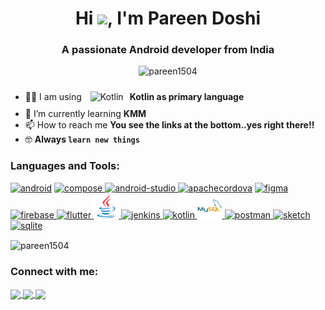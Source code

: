 <h1 align="center">Hi <img src="https://media.giphy.com/media/hvRJCLFzcasrR4ia7z/giphy.gif" width="35">, I'm Pareen Doshi</h1>
<h3 align="center">A passionate Android developer from India</h3>
<p align="center"> <img src="https://komarev.com/ghpvc/?username=pareen1504&label=Profile%20views&color=0e75b6&style=flat" alt="pareen1504" /> </p>

- 🧑‍💻 I am using <img style="margin: 10px" src="https://profilinator.rishav.dev/skills-assets/kotlinlang-icon.svg" alt="Kotlin" height="12" />**Kotlin as primary language**
- 🌱 I’m currently learning **KMM**
- 📫 How to reach me **You see the links at the bottom..yes right there!!**
- :nerd_face: **Always `learn new things`**

<h3 align="left">Languages and Tools:</h3>
<p align="left"> 
<a href="https://developer.android.com" target="_blank" rel="noreferrer"><img src="https://github.com/pareen1504/pareen1504/assets/13451186/9f0087fe-1b34-45d5-bfee-8ea4d11f9ccc" alt=android  width="68" height="40" style=margin-bottom:"10px"; /></a>
<a href="https://developer.android.com" target="_blank" rel="noreferrer"><img src="https://github.com/pareen1504/pareen1504/assets/13451186/9885fd8d-914a-498e-b712-9dca6f18f26c" alt="compose" width="40" height="40"/> </a>
<a href="https://developer.android.com" target="_blank" rel="noreferrer"> <img src="https://github.com/pareen1504/pareen1504/assets/13451186/af74ec5c-4310-4150-b14d-aa7c858abfd6" alt="android-studio" width="40" height="40"/> </a><a href="https://cordova.apache.org/" target="_blank" rel="noreferrer"><img src="https://www.vectorlogo.zone/logos/apache_cordova/apache_cordova-icon.svg" alt="apachecordova" width="40" height="40"/></a> <a href="https://www.figma.com/" target="_blank" rel="noreferrer"> <img src="https://www.vectorlogo.zone/logos/figma/figma-icon.svg" alt="figma" width="40" height="40"/> </a> <a href="https://firebase.google.com/" target="_blank" rel="noreferrer"> <img src="https://www.vectorlogo.zone/logos/firebase/firebase-icon.svg" alt="firebase" width="40" height="40"/> </a> <a href="https://flutter.dev" target="_blank" rel="noreferrer"> <img src="https://www.vectorlogo.zone/logos/flutterio/flutterio-icon.svg" alt="flutter" width="40" height="40"/> </a> <a href="https://www.java.com" target="_blank" rel="noreferrer"> <img src="https://raw.githubusercontent.com/devicons/devicon/master/icons/java/java-original.svg" alt="java" width="40" height="40"/> </a> <a href="https://www.jenkins.io" target="_blank" rel="noreferrer"> <img src="https://www.vectorlogo.zone/logos/jenkins/jenkins-icon.svg" alt="jenkins" width="40" height="40"/> </a> <a href="https://kotlinlang.org" target="_blank" rel="noreferrer"> <img src="https://www.vectorlogo.zone/logos/kotlinlang/kotlinlang-icon.svg" alt="kotlin" width="40" height="40"/> </a> <a href="https://www.mysql.com/" target="_blank" rel="noreferrer"> <img src="https://raw.githubusercontent.com/devicons/devicon/master/icons/mysql/mysql-original-wordmark.svg" alt="mysql" width="40" height="40"/> </a> <a href="https://postman.com" target="_blank" rel="noreferrer"> <img src="https://www.vectorlogo.zone/logos/getpostman/getpostman-icon.svg" alt="postman" width="40" height="40"/> </a> <a href="https://www.sketch.com/" target="_blank" rel="noreferrer"> <img src="https://www.vectorlogo.zone/logos/sketchapp/sketchapp-icon.svg" alt="sketch" width="40" height="40"/> </a> <a href="https://www.sqlite.org/" target="_blank" rel="noreferrer"> <img src="https://www.vectorlogo.zone/logos/sqlite/sqlite-icon.svg" alt="sqlite" width="40" height="40"/> </a> </p>


<p><img align="center" src="https://github-readme-stats.vercel.app/api/top-langs?username=pareen1504&show_icons=true&locale=en&layout=compact" alt="pareen1504" /></p>

<h3 align="left">Connect with me:</h3>
<p align="left">
<a href="https://github.com/pareen1504" target="blank"><img align="center" src="https://img.shields.io/badge/github-%2324292e.svg?&style=for-the-badge&logo=github&logoColor=white alt=github style="margin-bottom: 5px;" />
</a>
<a href="https://www.linkedin.com/in/pareen-doshi-34067975/" target="blank"><img align="center" src="https://img.shields.io/badge/linkedin-%231E77B5.svg?&style=for-the-badge&logo=linkedin&logoColor=white alt=linkedin style="margin-bottom: 5px;" />
</a>
<a href="https://instagram.com/pareend?igshid=mmizywvlndq5yg==" target="blank"><img align="center" src="https://img.shields.io/badge/instagram-%23000000.svg?&style=for-the-badge&logo=instagram&logoColor=white alt=instagram style="margin-bottom: 5px;" />
</a>
</p>

